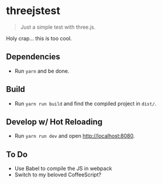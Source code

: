 # threejstest

> Just a simple test with three.js.

Holy crap... this is too cool.

## Dependencies

* Run `yarn` and be done.

## Build

* Run `yarn run build` and find the compiled project in `dist/`.

## Develop w/ Hot Reloading

* Run `yarn run dev` and open [http://localhost:8080](http://localhost:8080).

## To Do
* Use Babel to compile the JS in webpack
* Switch to my beloved CoffeeScript?
